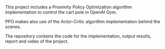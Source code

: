 This project includes a Proximity Policy Optimization algorithm implementation to control the cart pole in OpenAI Gym.

PPO makes also use of the Actor-Critic algorithm implementation behind the scenes.

The repository contains the code for the implementation, output results, report and video of the project.